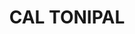 ---
layout: patrimoni-details
title:  "CAL TONIPAL"
alt_title: null
class: "Edifici"
area: null
protection: null
addition_date: null
cat_code: null
cbp_code: "INV CB02"
image: "Cal_Tonipal.jpg"
card: null
collections: ["patrimoni-arquitectonic"]
coordinates:
  - group1:
        - [1.451867724612617, 42.359760208902436]
        - [1.452047103122173, 42.359878205479923]
        - [1.452086001196964, 42.359852027702878]
        - [1.452130257718267, 42.359813822450462]
        - [1.452210088987457, 42.35974730831078]
        - [1.452015372375735, 42.359635363385472]
        - [1.451867724612617, 42.359760208902436]
---